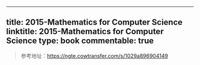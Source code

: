 
---
title: 2015-Mathematics for Computer Science
linktitle: 2015-Mathematics for Computer Science
type: book
commentable: true
---

> 参考地址：https://ngte.cowtransfer.com/s/1029a896904149

    